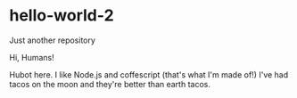 # hello-world-2
Just another repository

Hi, Humans!

Hubot here. I like Node.js and coffescript (that's what I'm made of!)
I've had tacos on the moon and they're better than earth tacos.
